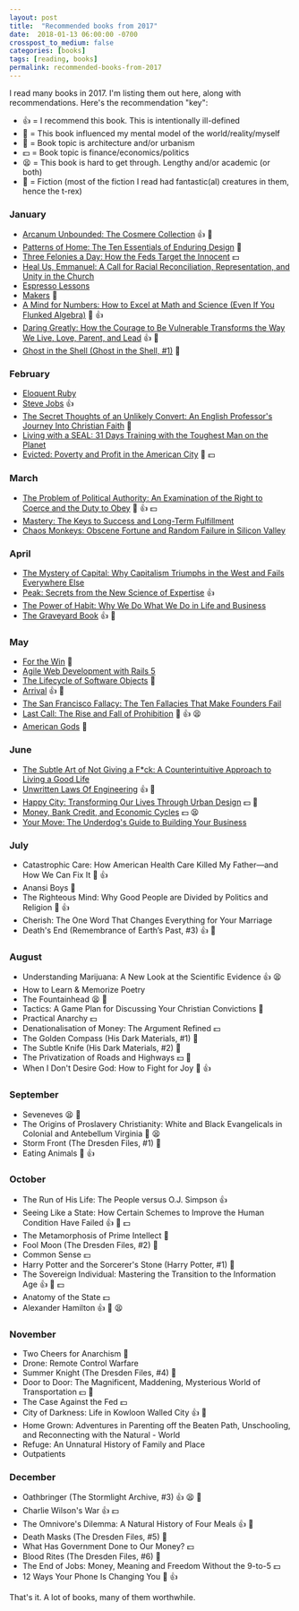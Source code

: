 ```yaml
---
layout: post
title:  "Recommended books from 2017"
date:  2018-01-13 06:00:00 -0700
crosspost_to_medium: false
categories: [books]
tags: [reading, books]
permalink: recommended-books-from-2017
---
```



I read many books in 2017. I'm listing them out here, along with recommendations. Here's the recommendation "key":

- 👍 = I recommend this book. This is intentionally ill-defined
- 🤔 = This book influenced my mental model of the world/reality/myself
- 🏢 = Book topic is architecture and/or urbanism
- 💵 = Book topic is finance/economics/politics
- 😫 = This book is hard to get through. Lengthy and/or academic (or both)
- 🦖 = Fiction (most of the fiction I read had fantastic(al) creatures in them, hence the t-rex)


### January

- [Arcanum Unbounded: The Cosmere Collection](https://www.goodreads.com/book/show/28595941-arcanum-unbounded) 👍 🦖
- [Patterns of Home: The Ten Essentials of Enduring Design](https://www.goodreads.com/book/show/885970.Patterns_of_Home) 🏢
- [Three Felonies a Day: How the Feds Target the Innocent](https://www.goodreads.com/book/show/6611240-three-felonies-a-day) 💵
- [Heal Us, Emmanuel: A Call for Racial Reconciliation, Representation, and Unity in the Church](https://www.goodreads.com/book/show/30137076-heal-us-emmanuel)
- [Espresso Lessons](https://www.goodreads.com/book/show/7292000-espresso-lessons)
- [Makers](https://www.goodreads.com/book/show/6422238-makers) 🦖
- [A Mind for Numbers: How to Excel at Math and Science (Even If You Flunked Algebra)](https://www.goodreads.com/book/show/18693655-a-mind-for-numbers) 🤔 👍
- [Daring Greatly: How the Courage to Be Vulnerable Transforms the Way We Live, Love, Parent, and Lead](https://www.goodreads.com/book/show/13588356-daring-greatly?from_search=true) 👍 🤔
- [Ghost in the Shell (Ghost in the Shell, \#1)](https://www.goodreads.com/book/show/35870.Ghost_in_the_Shell) 🦖

<!--more-->

### February

- [Eloquent Ruby](https://www.goodreads.com/book/show/9364729-eloquent-ruby)
- [Steve Jobs](https://www.goodreads.com/book/show/11084145-steve-jobs) 👍
- [The Secret Thoughts of an Unlikely Convert: An English Professor's Journey Into Christian Faith](https://www.goodreads.com/book/show/14741290-the-secret-thoughts-of-an-unlikely-convert) 🤔
- [Living with a SEAL: 31 Days Training with the Toughest Man on the Planet](https://www.goodreads.com/book/show/25066990-living-with-a-seal)
- [Evicted: Poverty and Profit in the American City](https://www.goodreads.com/book/show/25852784-evicted) 🤔 💵

### March

- [The Problem of Political Authority: An Examination of the Right to Coerce and the Duty to Obey](https://www.goodreads.com/book/show/15794037-the-problem-of-political-authority) 🤔 👍 💵
- [Mastery: The Keys to Success and Long-Term Fulfillment](https://www.goodreads.com/book/show/81940.Mastery)
- [Chaos Monkeys: Obscene Fortune and Random Failure in Silicon Valley](https://www.goodreads.com/book/show/28259132-chaos-monkeys)

### April

- [The Mystery of Capital: Why Capitalism Triumphs in the West and Fails Everywhere Else](https://www.goodreads.com/book/show/86154.The_Mystery_of_Capital)
- [Peak: Secrets from the New Science of Expertise](https://www.goodreads.com/book/show/26312997-peak) 👍
- [The Power of Habit: Why We Do What We Do in Life and Business](https://www.goodreads.com/book/show/12609433-the-power-of-habit)
- [The Graveyard Book](https://www.goodreads.com/book/show/2213661.The_Graveyard_Book) 👍 🦖

### May

- [For the Win](https://www.goodreads.com/book/show/7241373-for-the-win) 🦖
- [Agile Web Development with Rails 5](https://www.goodreads.com/book/show/29902035-agile-web-development-with-rails-5)
- [The Lifecycle of Software Objects](https://www.goodreads.com/book/show/7886338-the-lifecycle-of-software-objects) 🦖
- [Arrival](https://www.goodreads.com/book/show/33115566-arrival) 👍 🦖
- [The San Francisco Fallacy: The Ten Fallacies That Make Founders Fail](https://www.goodreads.com/book/show/35111930-the-san-francisco-fallacy)
- [Last Call: The Rise and Fall of Prohibition](https://www.goodreads.com/book/show/7324357-last-call) 🤔 👍 😫
- [American Gods](https://www.goodreads.com/book/show/30165203-american-gods) 🦖


### June

- [The Subtle Art of Not Giving a F*ck: A Counterintuitive Approach to Living a Good Life](https://www.goodreads.com/book/show/28257707-the-subtle-art-of-not-giving-a-f-ck)
- [Unwritten Laws Of Engineering](https://www.goodreads.com/book/show/13122143-unwritten-laws-of-engineering) 👍 🤔
- [Happy City: Transforming Our Lives Through Urban Design](https://www.goodreads.com/book/show/13330588-happy-city) 💵 🏢
- [Money, Bank Credit, and Economic Cycles](https://www.goodreads.com/book/show/54388.Money_Bank_Credit_and_Economic_Cycles) 💵 😫
- [Your Move: The Underdog's Guide to Building Your Business](https://www.goodreads.com/book/show/35202699-your-move)

### July

- Catastrophic Care: How American Health Care Killed My Father—and How We Can Fix It 🤔 👍
- Anansi Boys 🦖
- The Righteous Mind: Why Good People are Divided by Politics and Religion 🤔 👍
- Cherish: The One Word That Changes Everything for Your Marriage
- Death's End (Remembrance of Earth’s Past, \#3) 👍 🦖

### August

- Understanding Marijuana: A New Look at the Scientific Evidence 👍 😫
- How to Learn & Memorize Poetry
- The Fountainhead 😫 🦖
- Tactics: A Game Plan for Discussing Your Christian Convictions 🤔
- Practical Anarchy 💵
- Denationalisation of Money: The Argument Refined 💵
- The Golden Compass (His Dark Materials, \#1) 🦖
- The Subtle Knife (His Dark Materials, \#2) 🦖
- The Privatization of Roads and Highways 💵 🤔
- When I Don't Desire God: How to Fight for Joy 🤔 👍

### September
- Seveneves 😫 🦖
- The Origins of Proslavery Christianity: White and Black Evangelicals in Colonial and Antebellum Virginia 🤔 😫
- Storm Front (The Dresden Files, \#1) 🦖
- Eating Animals 🤔 👍


### October

- The Run of His Life: The People versus O.J. Simpson 👍
- Seeing Like a State: How Certain Schemes to Improve the Human Condition Have Failed 👍 🤔 💵
- The Metamorphosis of Prime Intellect 🦖
- Fool Moon (The Dresden Files, \#2) 🦖
- Common Sense 💵
- Harry Potter and the Sorcerer's Stone (Harry Potter, \#1) 🦖
- The Sovereign Individual: Mastering the Transition to the Information Age 👍 🤔 💵
- Anatomy of the State  💵
- Alexander Hamilton 👍 🤔 😫


### November

- Two Cheers for Anarchism 🤔
- Drone: Remote Control Warfare
- Summer Knight (The Dresden Files, \#4) 🦖
- Door to Door: The Magnificent, Maddening, Mysterious World of Transportation 💵 🏢
- The Case Against the Fed 💵
- City of Darkness: Life in Kowloon Walled City 👍 🏢
- Home Grown: Adventures in Parenting off the Beaten Path, Unschooling, and Reconnecting with the Natural - World
- Refuge: An Unnatural History of Family and Place
- Outpatients

### December

- Oathbringer (The Stormlight Archive, \#3) 👍 😫 🦖
- Charlie Wilson's War 👍 💵
- The Omnivore's Dilemma: A Natural History of Four Meals 👍 🤔
- Death Masks (The Dresden Files, \#5) 🦖
- What Has Government Done to Our Money? 💵
- Blood Rites (The Dresden Files, \#6) 🦖
- The End of Jobs: Money, Meaning and Freedom Without the 9-to-5 💵
- 12 Ways Your Phone Is Changing You 🤔 👍


That's it. A lot of books, many of them worthwhile.
